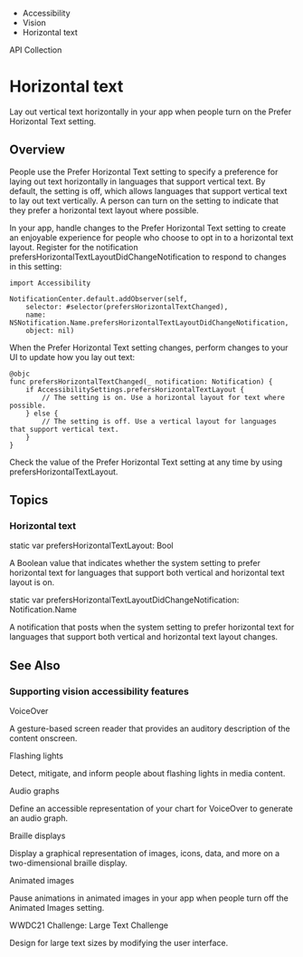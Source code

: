 

- Accessibility
- Vision
-  Horizontal text 

API Collection

# Horizontal text

Lay out vertical text horizontally in your app when people turn on the Prefer Horizontal Text setting.

## Overview

People use the Prefer Horizontal Text setting to specify a preference for laying out text horizontally in languages that support vertical text. By default, the setting is off, which allows languages that support vertical text to lay out text vertically. A person can turn on the setting to indicate that they prefer a horizontal text layout where possible.

In your app, handle changes to the Prefer Horizontal Text setting to create an enjoyable experience for people who choose to opt in to a horizontal text layout. Register for the notification prefersHorizontalTextLayoutDidChangeNotification to respond to changes in this setting:

```
import Accessibility

NotificationCenter.default.addObserver(self,
    selector: #selector(prefersHorizontalTextChanged),
    name: NSNotification.Name.prefersHorizontalTextLayoutDidChangeNotification,
    object: nil)
```

When the Prefer Horizontal Text setting changes, perform changes to your UI to update how you lay out text:

```
@objc 
func prefersHorizontalTextChanged(_ notification: Notification) {
    if AccessibilitySettings.prefersHorizontalTextLayout {
        // The setting is on. Use a horizontal layout for text where possible.
    } else {
        // The setting is off. Use a vertical layout for languages that support vertical text.
    }
}
```

Check the value of the Prefer Horizontal Text setting at any time by using prefersHorizontalTextLayout.

## Topics

### Horizontal text

static var prefersHorizontalTextLayout: Bool

A Boolean value that indicates whether the system setting to prefer horizontal text for languages that support both vertical and horizontal text layout is on.

static var prefersHorizontalTextLayoutDidChangeNotification: Notification.Name

A notification that posts when the system setting to prefer horizontal text for languages that support both vertical and horizontal text layout changes.

## See Also

### Supporting vision accessibility features

VoiceOver

A gesture-based screen reader that provides an auditory description of the content onscreen.

Flashing lights

Detect, mitigate, and inform people about flashing lights in media content.

Audio graphs

Define an accessible representation of your chart for VoiceOver to generate an audio graph.

Braille displays

Display a graphical representation of images, icons, data, and more on a two-dimensional braille display.

Animated images

Pause animations in animated images in your app when people turn off the Animated Images setting.

WWDC21 Challenge: Large Text Challenge

Design for large text sizes by modifying the user interface.

